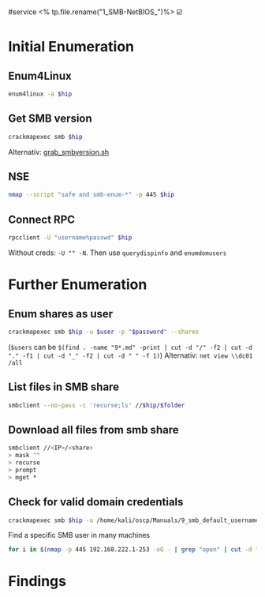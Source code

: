 #service 
<% tp.file.rename("1_SMB-NetBIOS_")%>
☑️

# Initial Enumeration
## Enum4Linux
```bash
enum4linux -a $hip
```
## Get SMB version
```bash
crackmapexec smb $hip
```
Alternativ: [grab_smbversion.sh](file:////home/kali/Documents/activeInformationGathering/)
## NSE
```bash
nmap --script "safe and smb-enum-*" -p 445 $hip
```
## Connect RPC
```bash
rpcclient -U "username%passwd" $hip
```
Without creds: `-U "" -N`. Then use `querydispinfo` and `enumdomusers`

# Further Enumeration
## Enum shares as user
```bash
crackmapexec smb $hip -u $user -p "$password" --shares
```
(`$users` can be `$(find . -name "9*.md" -print | cut -d "/" -f2 | cut -d "." -f1 | cut -d "_" -f2 | cut -d " " -f 1)`)
Alternativ: `net view \\dc01 /all`
## List files in SMB share
```bash
smbclient --no-pass -c 'recurse;ls' //$hip/$folder
```
## Download all files from smb share
``` bash
smbclient //<IP>/<share>
> mask ""
> recurse
> prompt
> mget *
```
## Check for valid domain credentials
```bash
crackmapexec smb $hip -u /home/kali/oscp/Manuals/9_smb_default_usernames.txt -p /home/kali/oscp/Manuals/9_smb_default_passwords.txt --continue-on-success | grep '+'
```

Find a specific SMB user in many machines
```bash
for i in $(nmap -p 445 192.168.222.1-253 -oG - | grep "open" | cut -d " " -f 2 | tr '\n' ' '); do enum4linux -a "$i" | grep -E "Target|alfred"; done
```


# Findings